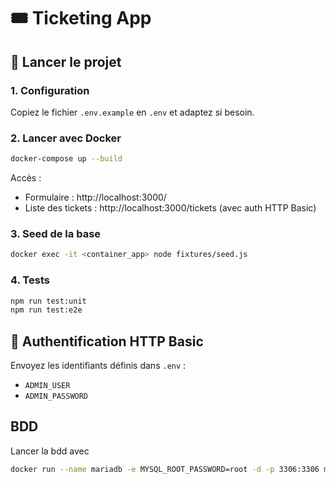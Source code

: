 # 🎟 Ticketing App

## 🚀 Lancer le projet

### 1. Configuration
Copiez le fichier `.env.example` en `.env` et adaptez si besoin.

### 2. Lancer avec Docker

```bash
docker-compose up --build
```

Accès :
- Formulaire : http://localhost:3000/
- Liste des tickets : http://localhost:3000/tickets (avec auth HTTP Basic)

### 3. Seed de la base

```bash
docker exec -it <container_app> node fixtures/seed.js
```

### 4. Tests

```bash
npm run test:unit
npm run test:e2e
```

## 🔐 Authentification HTTP Basic
Envoyez les identifiants définis dans `.env` :
- `ADMIN_USER`
- `ADMIN_PASSWORD`

## BDD
Lancer la bdd avec
```bash
docker run --name mariadb -e MYSQL_ROOT_PASSWORD=root -d -p 3306:3306 mariadb:latest
```
